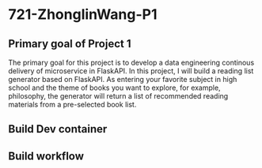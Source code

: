 # 721-ZhonglinWang-P1

## Primary goal of Project 1 
The primary goal for this project is to develop a data engineering continous delivery of microservice in FlaskAPI. In this project, I will build a reading list generator based on FlaskAPI. As entering your favorite subject in high school and the theme of books you want to explore, for example, philosophy, the generator will return a list of recommended reading materials from a pre-selected book list.

## Build Dev container

## Build workflow
